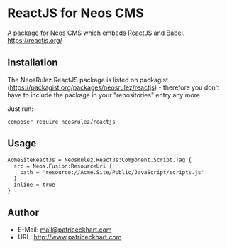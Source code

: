# ReactJS for Neos CMS

A package for Neos CMS which embeds ReactJS and Babel. https://reactjs.org/

## Installation

The NeosRulez.ReactJS package is listed on packagist (https://packagist.org/packages/neosrulez/reactjs) - therefore you don't have to include the package in your "repositories" entry any more.

Just run:

```
composer require neosrulez/reactjs
```

## Usage

```
AcmeSiteReactJs = NeosRulez.ReactJs:Component.Script.Tag {
  src = Neos.Fusion:ResourceUri {
    path = 'resource://Acme.Site/Public/JavaScript/scripts.js'
  }
  inline = true
}
```

## Author

* E-Mail: mail@patriceckhart.com
* URL: http://www.patriceckhart.com 